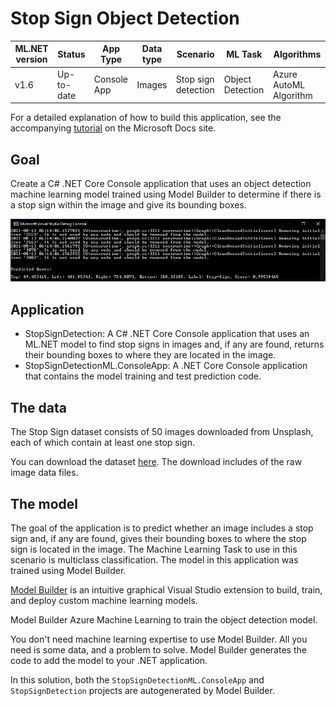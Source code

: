 # Stop Sign Object Detection

| ML.NET version | Status                        | App Type    | Data type | Scenario            | ML Task                   | Algorithms                  |
|----------------|-------------------------------|-------------|-----------|---------------------|---------------------------|-----------------------------|
| v1.6         | Up-to-date | Console App | Images | Stop sign detection | Object Detection | Azure AutoML Algorithm |

For a detailed explanation of how to build this application, see the accompanying [tutorial](https://docs.microsoft.com/en-us/dotnet/machine-learning/tutorials/object-detection-model-builder) on the Microsoft Docs site.

## Goal

Create a C# .NET Core Console application that uses an object detection machine learning model trained using Model Builder to determine if there is a stop sign within the image and give its bounding boxes.

![Console output](./images/console-output.png)

## Application

- StopSignDetection:  A C# .NET Core Console application that uses an ML.NET model to find stop signs in images and, if any are found, returns their bounding boxes to where they are located in the image.
- StopSignDetectionML.ConsoleApp: A .NET Core Console application that contains the model training and test prediction code.

## The data

The Stop Sign dataset consists of 50 images downloaded from Unsplash, each of which contain at least one stop sign.

You can download the dataset [here](https://aka.ms/mlnet-object-detection-tutorial-assets). The download includes of the raw image data files.

## The model

The goal of the application is to predict whether an image includes a stop sign and, if any are found, gives their bounding boxes to where the stop sign is located in the image. The Machine Learning Task to use in this scenario is multiclass classification. The model in this application was trained using Model Builder.

[Model Builder](https://docs.microsoft.com/en-us/dotnet/machine-learning/how-to-guides/install-model-builder) is an intuitive graphical Visual Studio extension to build, train, and deploy custom machine learning models.

Model Builder Azure Machine Learning to train the object detection model.

You don't need machine learning expertise to use Model Builder. All you need is some data, and a problem to solve. Model Builder generates the code to add the model to your .NET application.

In this solution, both the `StopSignDetectionML.ConsoleApp` and `StopSignDetection` projects are autogenerated by Model Builder.
